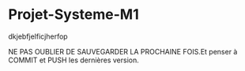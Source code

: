 # Projet-Systeme-M1
 dkjebfjelficjherfop

NE PAS OUBLIER DE SAUVEGARDER LA PROCHAINE FOIS.Et penser à COMMIT et PUSH les dernières version.
